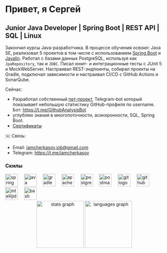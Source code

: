 Привет, я Сергей
=======================

Junior Java Developer | Spring Boot | REST API | SQL | Linux
---------------------

Закончил курсы Java-разработчика. В процессе обучения освоил: Java SE, реализовал 5 проектов в том числе с использованием [Spring Boot](https://github.com/sergeycherkasovv/task-managet) и [Javalin](https://github.com/sergeycherkasovv/page-analyzer).
Работал с базами данных PostgreSQL, используя как `JpaRepository`, так и `JDBC`. Писал юнит- и интеграционные тесты с JUnit 5 и MockWebServer. Настраивал REST-эндпоинты, собирал проекты на Gradle, подключал зависимости и настраивал CI/CD с GitHub Actions и SonarQube.

Сейчас:
- Разработал собственный [пет-проект](https://github.com/sergeycherkasovv/github-analysis-profiles), Telegram-bot который показывает небольшую статистику GitHub-профиля по username.                  Бот: https://t.me/GithubAnalysisBot
- углубляю знания в многопоточности, асинхронности, SQL, Spring Boot.
- [Сертификаты](https://github.com/sergeycherkasovv/sergeycherkasovv/tree/main/certificates)


✉️ Связь:
- Email: iamcherkasov.job@gmail.com
- Telegram: https://t.me/iamcherkasov
                    

### Скилы

<div align="left">
  <img src="https://skillicons.dev/icons?i=spring" height="40" alt="spring logo"  />
  <img width="12" />
  <img src="https://skillicons.dev/icons?i=java" height="40" alt="java logo"  />
  <img width="12" />
  <img src="https://skillicons.dev/icons?i=gradle" height="40" alt="gradle logo"  />
  <img width="12" />
  <img src="https://cdn.simpleicons.org/apachemaven/C71A36" height="40" alt="apachemaven logo"  />
  <img width="12" />
  <img src="https://cdn.jsdelivr.net/gh/devicons/devicon/icons/postgresql/postgresql-original.svg" height="40" alt="postgresql logo"  />
  <img width="12" />
  <img src="https://skillicons.dev/icons?i=postman" height="40" alt="postman logo"  />
  <img width="12" />
  <img src="https://cdn.jsdelivr.net/gh/devicons/devicon/icons/git/git-original.svg" height="40" alt="git logo"  />
  <img width="12" />
  <img src="https://skillicons.dev/icons?i=github" height="40" alt="github logo"  />
  <img width="12" />
  <img src="https://cdn.simpleicons.org/intellijidea/000000" height="40" alt="intellijidea logo"  />
  <img width="12" />
  <img src="https://skillicons.dev/icons?i=bash" height="40" alt="bash logo"  />
</div>

<div align="center">
  <img src="https://github-readme-stats.vercel.app/api?username=sergeycherkasovv&hide_title=false&hide_rank=false&show_icons=true&include_all_commits=true&count_private=true&disable_animations=false&theme=dracula&locale=en&hide_border=false&order=1" height="150" alt="stats graph"  />
  <img src="https://github-readme-stats.vercel.app/api/top-langs?username=sergeycherkasovv&locale=en&hide_title=false&layout=compact&card_width=320&langs_count=5&theme=dracula&hide_border=false&order=2" height="150" alt="languages graph"  />
</div>
